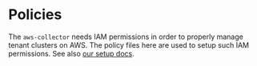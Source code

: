# Policies

The `aws-collector` needs IAM permissions in order to properly manage tenant
clusters on AWS. The policy files here are used to setup such IAM permissions.
See also [our setup docs](https://github.com/giantswarm/docs/blob/25efccb0960bc739f85d4ef9b2043c694aeccbbd/src/content/guides/prepare-aws-account-for-tenant-clusters/index.md#3-permissions-setup).

